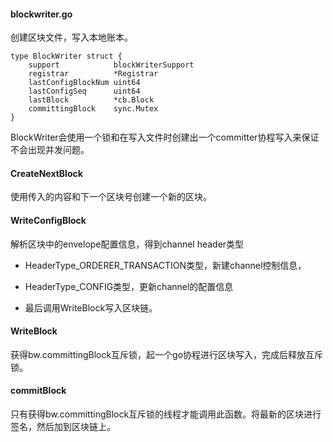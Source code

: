 #### blockwriter.go

创建区块文件，写入本地账本。

```
type BlockWriter struct {
	support            blockWriterSupport
	registrar          *Registrar
	lastConfigBlockNum uint64
	lastConfigSeq      uint64
	lastBlock          *cb.Block
	committingBlock    sync.Mutex
}
```

BlockWriter会使用一个锁和在写入文件时创建出一个committer协程写入来保证不会出现并发问题。

#### CreateNextBlock

使用传入的内容和下一个区块号创建一个新的区块。

#### WriteConfigBlock

解析区块中的envelope配置信息，得到channel header类型

* HeaderType\_ORDERER\_TRANSACTION类型，新建channel控制信息，

* HeaderType\_CONFIG类型，更新channel的配置信息

* 最后调用WriteBlock写入区块链。

#### WriteBlock

获得bw.committingBlock互斥锁，起一个go协程进行区块写入，完成后释放互斥锁。

#### commitBlock

只有获得bw.committingBlock互斥锁的线程才能调用此函数。将最新的区块进行签名，然后加到区块链上。

